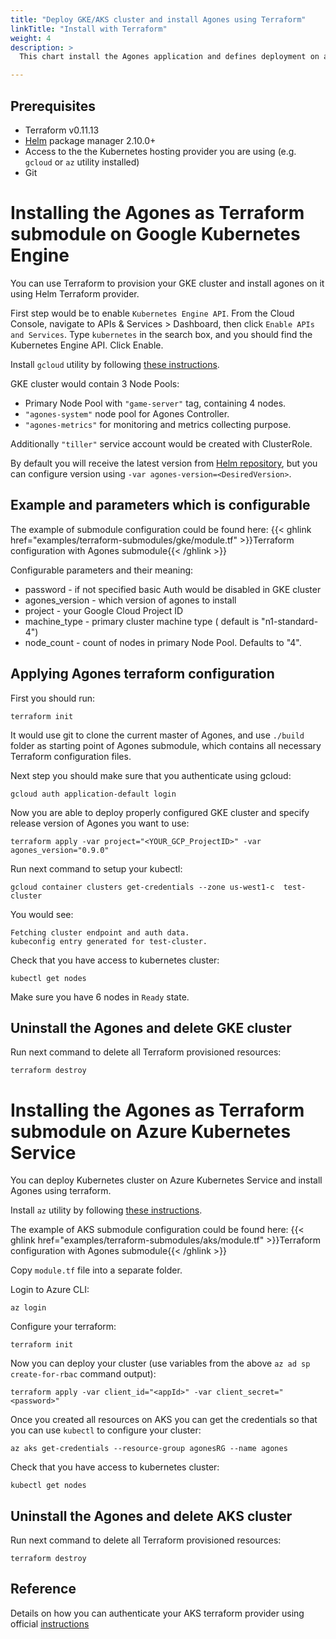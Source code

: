 ```yaml
---
title: "Deploy GKE/AKS cluster and install Agones using Terraform"
linkTitle: "Install with Terraform"
weight: 4
description: >
  This chart install the Agones application and defines deployment on a [Kubernetes](http://kubernetes.io) cluster using the Terraform.

---
```


## Prerequisites

- Terraform v0.11.13
- [Helm](https://docs.helm.sh/helm/) package manager 2.10.0+
- Access to the the Kubernetes hosting provider you are using (e.g. `gcloud` or `az` utility installed)
- Git

# Installing the Agones as Terraform submodule on Google Kubernetes Engine

You can use Terraform to provision your GKE cluster and install agones on it using Helm Terraform provider.

First step would be to enable `Kubernetes Engine API`. From the Cloud Console, navigate to APIs & Services > Dashboard, then click `Enable APIs and Services`. Type `kubernetes` in the search box, and you should find the Kubernetes Engine API. Click Enable.

Install `gcloud` utility by following [these instructions](https://cloud.google.com/sdk/install).

GKE cluster would contain 3 Node Pools:
- Primary Node Pool with `"game-server"` tag, containing 4 nodes.
- `"agones-system"` node pool for Agones Controller.
- `"agones-metrics"` for monitoring and metrics collecting purpose.

Additionally `"tiller"` service account would be created with ClusterRole.

By default you will receive the latest version from [Helm repository](https://agones.dev/chart/stable), but you can configure version using `-var agones-version=<DesiredVersion>`.

## Example and parameters which is configurable

The example of submodule configuration could be found here:
 {{< ghlink href="examples/terraform-submodules/gke/module.tf" >}}Terraform configuration with Agones submodule{{< /ghlink >}}

Configurable parameters and their meaning:
- password - if not specified basic Auth would be disabled in GKE cluster
- agones_version - which version of agones to install
- project - your Google Cloud Project ID
- machine_type - primary cluster machine type ( default is "n1-standard-4")
- node_count - count of nodes in primary Node Pool. Defaults to "4".

## Applying Agones terraform configuration

First you should run:
```
terraform init
```

It would use git to clone the current master of Agones, and use `./build` folder as starting point of Agones submodule, which contains all necessary Terraform configuration files.

Next step you should make sure that you authenticate using gcloud:
```
gcloud auth application-default login
```

Now you are able to deploy properly configured GKE cluster and specify release version of Agones you want to use:
```
terraform apply -var project="<YOUR_GCP_ProjectID>" -var agones_version="0.9.0"
```

Run next command to setup your kubectl:
```
gcloud container clusters get-credentials --zone us-west1-c  test-cluster
```

You would see:
```
Fetching cluster endpoint and auth data.
kubeconfig entry generated for test-cluster.
```

Check that you have access to kubernetes cluster:
```
kubectl get nodes
```

Make sure you have 6 nodes in `Ready` state.

## Uninstall the Agones and delete GKE cluster

Run next command to delete all Terraform provisioned resources:
```
terraform destroy
```

# Installing the Agones as Terraform submodule on Azure Kubernetes Service

You can deploy Kubernetes cluster on Azure Kubernetes Service and install Agones using terraform.

Install `az` utility by following [these instructions](https://docs.microsoft.com/en-us/cli/azure/install-azure-cli?view=azure-cli-latest).

The example of AKS submodule configuration could be found here:
 {{< ghlink href="examples/terraform-submodules/aks/module.tf" >}}Terraform configuration with Agones submodule{{< /ghlink >}}

Copy `module.tf` file into a separate folder.

Login to Azure CLI:
```
az login
```

Configure your terraform:
```
terraform init
```

Now you can deploy your cluster (use variables from the above `az ad sp create-for-rbac` command output):
```
terraform apply -var client_id="<appId>" -var client_secret="<password>"
```

Once you created all resources on AKS you can get the credentials so that you can use `kubectl` to configure your cluster:
```
az aks get-credentials --resource-group agonesRG --name agones
```

Check that you have access to kubernetes cluster:
```
kubectl get nodes
```

## Uninstall the Agones and delete AKS cluster

Run next command to delete all Terraform provisioned resources:
```
terraform destroy
```

## Reference 
Details on how you can authenticate your AKS terraform provider using official [instructions](https://www.terraform.io/docs/providers/azurerm/auth/service_principal_client_secret.html)